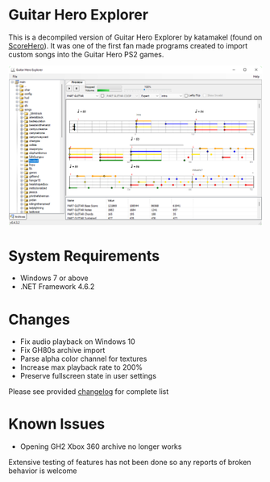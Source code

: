# Guitar Hero Explorer
This is a decompiled version of Guitar Hero Explorer by katamakel (found on [ScoreHero](https://www.scorehero.com/forum/viewtopic.php?t=2549)). It was one of the first fan made programs created to import custom songs into the Guitar Hero PS2 games.

![GUI preview](image/preview.png)

# System Requirements
- Windows 7 or above
- .NET Framework 4.6.2

# Changes
- Fix audio playback on Windows 10
- Fix GH80s archive import
- Parse alpha color channel for textures
- Increase max playback rate to 200%
- Preserve fullscreen state in user settings

Please see provided [changelog](ghex/ChangeLog.txt) for complete list

# Known Issues
- Opening GH2 Xbox 360 archive no longer works

Extensive testing of features has not been done so any reports of broken behavior is welcome